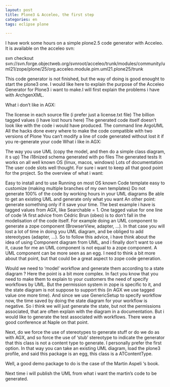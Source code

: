 ```yaml
---
layout: post
title: Plone3 & Acceleo, the first step
categories: en
tags: eclipse plone

---
```



I have work some hours on a simple plone2.5 code generator with Acceleo. It is available on the acceleo svn:

svn checkout svn://svn.forge.objectweb.org/svnroot/acceleo/trunk/modules/community/uml21/zope/plone/25/org.acceleo.module.pim.uml21.plone25/trunk

This code generator is not finished, but the way of doing is good enought to start the plone3 one. I would like here to explain the purpose of the Acceleo Generator for Plone3 i want to make.I will first explain the problems i have with ArchgenXML.

What i don’t like in AGX:

The license in each source file (i prefer just a license.txt file)
The billion tagged values (i have lost hours here)
The generated code itself doesn’t look like with the code i would have produced.
The command line
ArgoUML
All the hacks done every where to make the code compatible with two versions of Plone
You can’t modify a line of code generated without lost it if you re-generate your code
What i like in AGX:

The way you use UML (copy the model, and then do a simple class diagram, it s up)
The i18nized schema generated with po files
The generated tests
It works on all well known OS (linux, macos, windows)
Lots of documentation
The user code slots well thought.
For sure i want to keep all that good point for the project. So the overview of what i want:

Easy to install and to use
Running on most OS known
Code template easy to customize (making multiple branches of my own templates)
Do not generate 100% of the code by working hours in your UML diagrams
Be able to get an existing UML and generate only what you want
An other point: generate something only if it save your time. The best example i have is tagged values from AGX, like Searchable = 1. One tagged value for one line of code !A first advice from Cédric Brun (obeo) is to don’t fall in the modelisation of the code itself. For example doing an UML component to generate a zope component (BrowserView, adapter, …). In that case you will lost a lot of time in doing you UML diagram, and be obliged to add stereotypes (adapter, …). So to follow this advice, i have think about the idea of using Component diagram from UML, and i finally don’t want to use it, cause for me an UML component is not equal to a zope component. A UML component can be more seen as an egg. I need to think a bit more about that point, but that could be a great aspect to zope code generation.

Would we need to ‘model’ workflow and generate them according to a state diagram ? Here the point is a bit more complex. In fact you know that you need to make them to explain to your customers the need of specify workflows by UML. But the permission system in zope is specific to it, and the state diagram is not suppose to support this (in AGX we use tagged value one more time). And since we use GenericSetup to specify workflow now, the time saved by doing the state diagram for your workflow is negative. So i think we will just generate the state, but not the permissions associated, that are often explain with the diagram in a documentation. But i would like to generate the test associated with workflows. There were a good conference at Naple on that point.

Next, do we force the use of stereotypes to generate stuff or do we do as with AGX, and so force the use of ‘stub’ stereotype to indicate the generator that this class is not a content type to generate. I personally prefer the first option. In that way you can take an existing UML diagram, load the plone3 profile, and said this package is an egg, this class is a ATContentType.

Well, a good demo package to do is the case of the Martin Aspeli ‘s book.

Next time i will publish the UML from what i want the martin’s code to be generated.